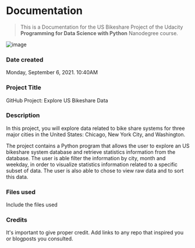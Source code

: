 # Documentation
>This is a Documentation for the US Bikeshare Project of the Udacity **Programming for Data Science with Python** Nanodegree course.

![image](https://journalistsresource.org/wp-content/uploads/2015/05/Bikeshare-station-.jpg)


### Date created
Monday, September 6, 2021. 10:40AM

### Project Title
GitHub Project: Explore US Bikeshare Data

### Description
In this project, you will explore data related to bike share systems for three major cities in the United States: Chicago, New York City, and Washington.

The project contains a Python program that allows the user to explore an US bikeshare system database and retrieve statistics information from the database. The user is able filter the information by city, month and weekday, in order to visualize statistics information related to a specific subset of data. The user is also able to chose to view raw data and to sort this data.


### Files used
Include the files used

### Credits
It's important to give proper credit. Add links to any repo that inspired you or blogposts you consulted.
